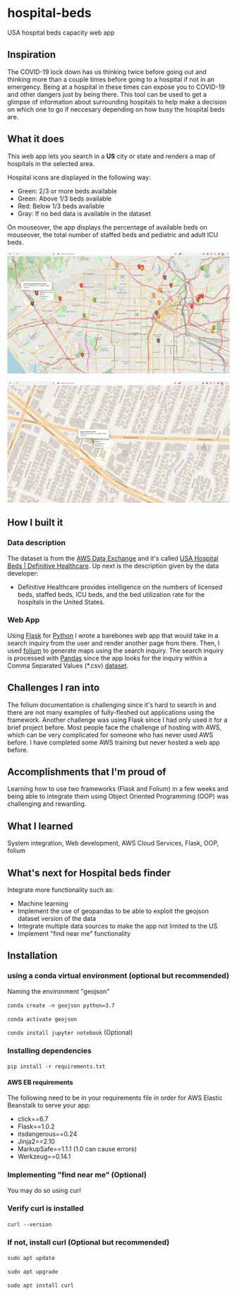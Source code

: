 # hospital-beds
USA hospital beds capacity web app

## Inspiration
The COVID-19 lock down has us thinking twice before going out and thinking more than a couple times before going to a hospital if not in an emergency. Being at a hospital in these times can expose you to COVID-19 and other dangers just by being there. This tool can be used to get a glimpse of information about surrounding hospitals to help make a decision on which one to go if neccesary depending on how busy the hospital beds are.

## What it does
This web app lets you search in a **US** city or state and renders a map of hospitals in the selected area.

Hospital icons are displayed in the following way:
- Green: 2/3 or more beds available
- Green: Above 1/3 beds available
- Red: Below 1/3 beds available
- Gray: If no bed data is available in the dataset

On mouseover, the app displays the percentage of available beds on mouseover, the total number of staffed beds and pediatric and  adult ICU beds.

![LA Demo Zoomed out](screenshots/LA1.png)

![LA Demo Zoomed in](screenshots/LA2.png)

## How I built it
### Data description
The dataset is from the [AWS Data Exchange](https://console.aws.amazon.com/dataexchange/home?region=us-east-1#/products) and it's called [USA Hospital Beds | Definitive Healthcare](https://aws.amazon.com/marketplace/pp/prodview-yivxd2owkloha?ref_=srh_res_product_title). Up next is the description given by the data developer:
- Definitive Healthcare provides intelligence on the numbers of licensed beds, staffed beds, ICU beds, and the bed utilization rate for the hospitals in the United States.

### Web App
Using [Flask](https://flask.palletsprojects.com/en/1.1.x/) for [Python](https://www.python.org/) I wrote a barebones web app that would take in a search inquiry from the user and render another page from there. Then, I used [folium](https://python-visualization.github.io/folium/) to generate maps using the search inquiry. The search inquiry is processed with [Pandas](https://pandas.pydata.org/) since the app looks for the inquiry within a Comma Separated Values (*.csv) [dataset](https://aws.amazon.com/marketplace/pp/prodview-yivxd2owkloha?ref_=srh_res_product_title).

## Challenges I ran into
The folium documentation is challenging since it's hard to search in and there are not many examples of fully-fleshed out applications using the framework. Another challenge was using Flask since I had only used it for a brief project before. Most people face the challenge of hosting with AWS, which can be very complicated for someone who has never used AWS before. I have completed some AWS training but never hosted a web app before.

## Accomplishments that I'm proud of
Learning how to use two frameworks (Flask and Folium) in a few weeks and being able to integrate them using Object Oriented Programming (OOP) was challenging and rewarding.

## What I learned
System integration, Web development, AWS Cloud Services, Flask, OOP, folium

## What's next for Hospital beds finder
Integrate more functionality such as:
- Machine learning
- Implement the use of geopandas to be able to exploit the geojson dataset version of the data
- Integrate multiple data sources to make the app not limited to the US
- Implement "find near me" functionality

## Installation
### using a conda virtual environment (optional but recommended)
Naming the environment "geojson"

`conda create -n geojson python=3.7`

`conda activate geojson`

`conda install jupyter notebook` (Optional)

### Installing dependencies
`pip install -r requirements.txt`


#### AWS EB requirements
The following need to be in your requirements file in order for AWS Elastic Beanstalk to serve your app:
- click==6.7
- Flask==1.0.2
- itsdangerous==0.24
- Jinja2==2.10
- MarkupSafe==1.1.1 (1.0 can cause errors)
- Werkzeug==0.14.1

### Implementing "find near me" (Optional)
You may do so using curl
### Verify curl is installed
`curl --version`

### If not, install curl (Optional but recommended)
`sudo apt update`

`sudo apt upgrade`

`sudo apt install curl`
